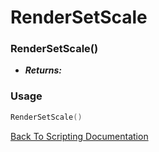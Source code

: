 # RenderSetScale

### RenderSetScale()
- ***Returns:*** 

### Usage

```Lua
RenderSetScale()
```


[Back To Scripting Documentation](../README.md)
